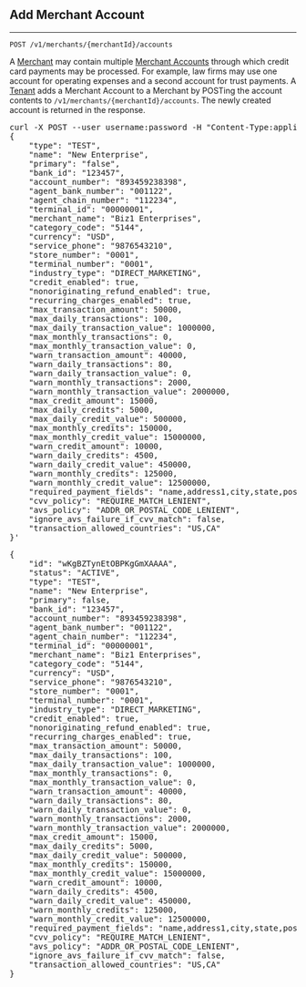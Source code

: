 Add Merchant Account
--------------------
--------------------

    POST /v1/merchants/{merchantId}/accounts

A [Merchant](types#merchant-section) may contain multiple [Merchant Accounts](types#merchantaccount-section)
through which credit card payments may be processed. For example, law firms may use one account
for operating expenses and a second account for trust payments. A [Tenant](types#tenant-section)
adds a Merchant Account to a Merchant by POSTing the account contents to
`/v1/merchants/{merchantId}/accounts`. The newly created account is returned in the response.

<div class="http-example http-request-example">
  <pre class="prettyprint">
curl -X POST --user username:password -H "Content-Type:application/json" {{site.data.variables.apiurl.gateway}}/v1/merchants/wKgeRDynFnyBPKdn4XIAAQ/accounts -d'
{
    "type": "TEST",
    "name": "New Enterprise",
    "primary": "false",
    "bank_id": "123457",
    "account_number": "893459238398",
    "agent_bank_number": "001122",
    "agent_chain_number": "112234",
    "terminal_id": "00000001",
    "merchant_name": "Biz1 Enterprises",
    "category_code": "5144",
    "currency": "USD",
    "service_phone": "9876543210",
    "store_number": "0001",
    "terminal_number": "0001",
    "industry_type": "DIRECT_MARKETING",
    "credit_enabled": true,
    "nonoriginating_refund_enabled": true,
    "recurring_charges_enabled": true,
    "max_transaction_amount": 50000,
    "max_daily_transactions": 100,
    "max_daily_transaction_value": 1000000,
    "max_monthly_transactions": 0,
    "max_monthly_transaction_value": 0,
    "warn_transaction_amount": 40000,
    "warn_daily_transactions": 80,
    "warn_daily_transaction_value": 0,
    "warn_monthly_transactions": 2000,
    "warn_monthly_transaction_value": 2000000,
    "max_credit_amount": 15000,
    "max_daily_credits": 5000,
    "max_daily_credit_value": 500000,
    "max_monthly_credits": 150000,
    "max_monthly_credit_value": 15000000,
    "warn_credit_amount": 10000,
    "warn_daily_credits": 4500,
    "warn_daily_credit_value": 450000,
    "warn_monthly_credits": 125000,
    "warn_monthly_credit_value": 12500000,
    "required_payment_fields": "name,address1,city,state,postal_code,cvv",
    "cvv_policy": "REQUIRE_MATCH_LENIENT",
    "avs_policy": "ADDR_OR_POSTAL_CODE_LENIENT",
    "ignore_avs_failure_if_cvv_match": false,
    "transaction_allowed_countries": "US,CA"
}'</pre>
</div>

<div class="http-example http-response-example">
  <pre class="prettyprint">
{
    "id": "wKgBZTynEtOBPKgGmXAAAA",
    "status": "ACTIVE",
    "type": "TEST",
    "name": "New Enterprise",
    "primary": false,
    "bank_id": "123457",
    "account_number": "893459238398",
    "agent_bank_number": "001122",
    "agent_chain_number": "112234",
    "terminal_id": "00000001",
    "merchant_name": "Biz1 Enterprises",
    "category_code": "5144",
    "currency": "USD",
    "service_phone": "9876543210",
    "store_number": "0001",
    "terminal_number": "0001",
    "industry_type": "DIRECT_MARKETING",
    "credit_enabled": true,
    "nonoriginating_refund_enabled": true,
    "recurring_charges_enabled": true,
    "max_transaction_amount": 50000,
    "max_daily_transactions": 100,
    "max_daily_transaction_value": 1000000,
    "max_monthly_transactions": 0,
    "max_monthly_transaction_value": 0,
    "warn_transaction_amount": 40000,
    "warn_daily_transactions": 80,
    "warn_daily_transaction_value": 0,
    "warn_monthly_transactions": 2000,
    "warn_monthly_transaction_value": 2000000,
    "max_credit_amount": 15000,
    "max_daily_credits": 5000,
    "max_daily_credit_value": 500000,
    "max_monthly_credits": 150000,
    "max_monthly_credit_value": 15000000,
    "warn_credit_amount": 10000,
    "warn_daily_credits": 4500,
    "warn_daily_credit_value": 450000,
    "warn_monthly_credits": 125000,
    "warn_monthly_credit_value": 12500000,
    "required_payment_fields": "name,address1,city,state,postal_code,cvv",
    "cvv_policy": "REQUIRE_MATCH_LENIENT",
    "avs_policy": "ADDR_OR_POSTAL_CODE_LENIENT",
    "ignore_avs_failure_if_cvv_match": false,
    "transaction_allowed_countries": "US,CA"
}</pre>
</div>
